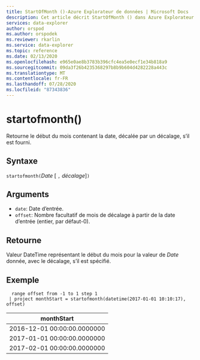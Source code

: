 ```yaml
---
title: StartOfMonth ()-Azure Explorateur de données | Microsoft Docs
description: Cet article décrit StartOfMonth () dans Azure Explorateur de données.
services: data-explorer
author: orspod
ms.author: orspodek
ms.reviewer: rkarlin
ms.service: data-explorer
ms.topic: reference
ms.date: 02/13/2020
ms.openlocfilehash: e965e0ae8b3783b396cfc4ea5e0ecf1e34b818a9
ms.sourcegitcommit: 09da3f26b4235368297b8b9b604d4282228a443c
ms.translationtype: MT
ms.contentlocale: fr-FR
ms.lasthandoff: 07/28/2020
ms.locfileid: "87343836"
---
```

# <a name="startofmonth"></a>startofmonth()

Retourne le début du mois contenant la date, décalée par un décalage, s’il est fourni.

## <a name="syntax"></a>Syntaxe

`startofmonth(`*Date* [ `,` *décalage*]`)`

## <a name="arguments"></a>Arguments

* `date`: Date d’entrée.
* `offset`: Nombre facultatif de mois de décalage à partir de la date d’entrée (entier, par défaut-0).

## <a name="returns"></a>Retourne

Valeur DateTime représentant le début du mois pour la valeur de *Date* donnée, avec le décalage, s’il est spécifié.

## <a name="example"></a>Exemple

```kusto
  range offset from -1 to 1 step 1
 | project monthStart = startofmonth(datetime(2017-01-01 10:10:17), offset) 
```

|monthStart|
|---|
|2016-12-01 00:00:00.0000000|
|2017-01-01 00:00:00.0000000|
|2017-02-01 00:00:00.0000000|